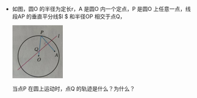 - 如图，圆O 的半径为定长r，A 是圆O 内一个定点，P 是圆O 上任意一点，线段AP 的垂直平分线$l $ 和半径OP 相交于点Q，

  <img src="image-20240322164558404.png" alt="image-20240322164558404" style="zoom:25%;" />

  当点P 在圆上运动时，点Q 的轨迹是什么？为什么？
